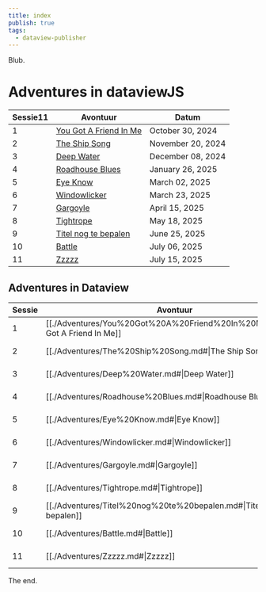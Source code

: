 ```yaml
---
title: index
publish: true
tags:
  - dataview-publisher
---
```

Blub.
# Adventures in dataviewJS
|Sessie11|Avontuur|Datum|
|---|---|---|
|1|[You Got A Friend In Me](./Adventures/You%2520Got%2520A%2520Friend%2520In%2520Me.md#)|October 30, 2024|
|2|[The Ship Song](./Adventures/The%2520Ship%2520Song.md#)|November 20, 2024|
|3|[Deep Water](./Adventures/Deep%2520Water.md#)|December 08, 2024|
|4|[Roadhouse Blues](./Adventures/Roadhouse%2520Blues.md#)|January 26, 2025|
|5|[Eye Know](./Adventures/Eye%2520Know.md#)|March 02, 2025|
|6|[Windowlicker](./Adventures/Windowlicker.md#)|March 23, 2025|
|7|[Gargoyle](./Adventures/Gargoyle.md#)|April 15, 2025|
|8|[Tightrope](./Adventures/Tightrope.md#)|May 18, 2025|
|9|[Titel nog te bepalen](./Adventures/Titel%2520nog%2520te%2520bepalen.md#)|June 25, 2025|
|10|[Battle](./Adventures/Battle.md#)|July 06, 2025|
|11|[Zzzzz](./Adventures/Zzzzz.md#)|July 15, 2025|

## Adventures in Dataview
| Sessie | Avontuur                                                                       | Datum             |
| ------ | ------------------------------------------------------------------------------ | ----------------- |
| 1      | [[./Adventures/You%20Got%20A%20Friend%20In%20Me.md#\|You Got A Friend In Me]] | October 30, 2024  |
| 2      | [[./Adventures/The%20Ship%20Song.md#\|The Ship Song]]                   | November 20, 2024 |
| 3      | [[./Adventures/Deep%20Water.md#\|Deep Water]]                         | December 08, 2024 |
| 4      | [[./Adventures/Roadhouse%20Blues.md#\|Roadhouse Blues]]               | January 26, 2025  |
| 5      | [[./Adventures/Eye%20Know.md#\|Eye Know]]                             | March 02, 2025    |
| 6      | [[./Adventures/Windowlicker.md#\|Windowlicker]]                     | March 23, 2025    |
| 7      | [[./Adventures/Gargoyle.md#\|Gargoyle]]                             | April 15, 2025    |
| 8      | [[./Adventures/Tightrope.md#\|Tightrope]]                           | May 18, 2025      |
| 9      | [[./Adventures/Titel%20nog%20te%20bepalen.md#\|Titel nog te bepalen]]     | June 25, 2025     |
| 10     | [[./Adventures/Battle.md#\|Battle]]                                 | July 06, 2025     |
| 11     | [[./Adventures/Zzzzz.md#\|Zzzzz]]                                   | July 15, 2025     |


The end.

